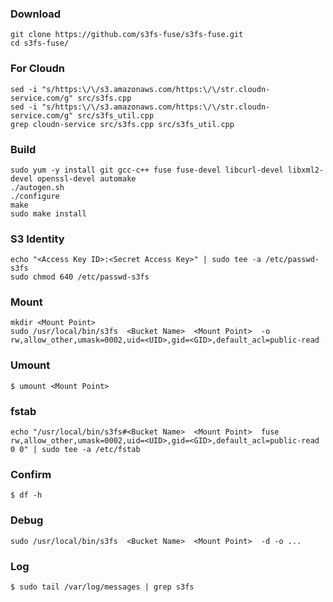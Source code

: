 ### Download
	git clone https://github.com/s3fs-fuse/s3fs-fuse.git
	cd s3fs-fuse/

### For Cloudn
	sed -i "s/https:\/\/s3.amazonaws.com/https:\/\/str.cloudn-service.com/g" src/s3fs.cpp
	sed -i "s/https:\/\/s3.amazonaws.com/https:\/\/str.cloudn-service.com/g" src/s3fs_util.cpp
	grep cloudn-service src/s3fs.cpp src/s3fs_util.cpp

### Build
	sudo yum -y install git gcc-c++ fuse fuse-devel libcurl-devel libxml2-devel openssl-devel automake
	./autogen.sh
	./configure
	make
	sudo make install

### S3 Identity
	echo "<Access Key ID>:<Secret Access Key>" | sudo tee -a /etc/passwd-s3fs
	sudo chmod 640 /etc/passwd-s3fs

### Mount
	mkdir <Mount Point>
	sudo /usr/local/bin/s3fs  <Bucket Name>  <Mount Point>  -o rw,allow_other,umask=0002,uid=<UID>,gid=<GID>,default_acl=public-read

### Umount
	$ umount <Mount Point>

### fstab
	echo "/usr/local/bin/s3fs#<Bucket Name>  <Mount Point>  fuse  rw,allow_other,umask=0002,uid=<UID>,gid=<GID>,default_acl=public-read 0 0" | sudo tee -a /etc/fstab

### Confirm
	$ df -h

### Debug
	sudo /usr/local/bin/s3fs  <Bucket Name>  <Mount Point>  -d -o ...

### Log
	$ sudo tail /var/log/messages | grep s3fs

